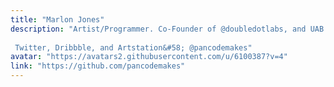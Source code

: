 ```yaml
---
title: "Marlon Jones"
description: "Artist/Programmer. Co-Founder of @doubledotlabs, and UAB CS/Art Studio student.  Twitter, Dribbble, and Artstation&#58; @pancodemakes"
avatar: "https://avatars2.githubusercontent.com/u/6100387?v=4"
link: "https://github.com/pancodemakes"
---
```

